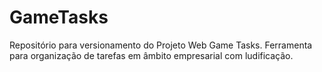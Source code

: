 # GameTasks
Repositório para versionamento do Projeto Web Game Tasks. Ferramenta para organização de tarefas em âmbito empresarial com ludificação.
